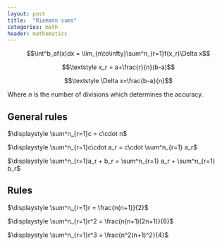 ```yaml
---
layout: post
title:  "Riemann sums"
categories: math
header: mathematics
---
```


$$\int^b_af(x)dx = \lim_{n\to\infty}\sum^n_{r=1}f(x_r)\Delta x$$

$$\textstyle x_r = a+\frac{r}{n}(b-a)$$

$$\textstyle \Delta x=\frac{b-a}{n}$$

Where $n$ is the number of divisions which determines the accuracy.

## General rules

$\displaystyle \sum^n_{r=1}c = c\cdot n$

$\displaystyle \sum^n_{r=1}c\cdot a_r = c\cdot \sum^n_{r=1} a_r$

$\displaystyle \sum^n_{r=1}a_r + b_r = \sum^n_{r=1} a_r + \sum^n_{r=1} b_r$

## Rules

$\displaystyle \sum^n_{r=1}r = \frac{n(n+1)}{2}$

$\displaystyle \sum^n_{r=1}r^2 = \frac{n(n+1)(2n+1)}{6}$

$\displaystyle \sum^n_{r=1}r^3 = \frac{n^2(n+1)^2}{4}$
